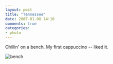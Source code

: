 ```yaml
---
layout: post
title: "Tennessee"
date: 2007-01-08 14:10
comments: true
categories:
- photo
---
```


Chillin' on a bench. My first cappuccino -- liked it.

![bench](http://farm1.staticflickr.com/206/441243634_ee08de8c51_z.jpg?zz=1)